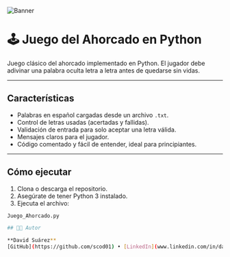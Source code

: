 ![Banner](juego_ahorcado,png)

# 🕹️ Juego del Ahorcado en Python

Juego clásico del ahorcado implementado en Python. El jugador debe adivinar una palabra oculta letra a letra antes de quedarse sin vidas.

---

## Características

- Palabras en español cargadas desde un archivo `.txt`.
- Control de letras usadas (acertadas y fallidas).
- Validación de entrada para solo aceptar una letra válida.
- Mensajes claros para el jugador.
- Código comentado y fácil de entender, ideal para principiantes.

---

## Cómo ejecutar

1. Clona o descarga el repositorio.
2. Asegúrate de tener Python 3 instalado.
3. Ejecuta el archivo:

```bash
Juego_Ahorcado.py

## 👨‍💻 Autor

**David Suárez**  
[GitHub](https://github.com/scod01) • [LinkedIn](www.linkedin.com/in/davidsuarez-dev)
